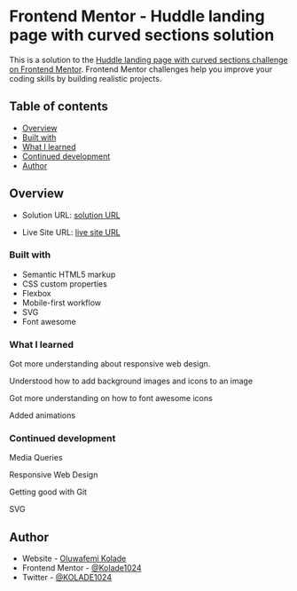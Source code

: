 # Frontend Mentor - Huddle landing page with curved sections solution

This is a solution to the [Huddle landing page with curved sections challenge on Frontend Mentor](https://www.frontendmentor.io/challenges/huddle-landing-page-with-curved-sections-5ca5ecd01e82137ec91a50f2). Frontend Mentor challenges help you improve your coding skills by building realistic projects. 


## Table of contents

  - [Overview](#overview)
  - [Built with](#built-with)
  - [What I learned](#what-i-learned)
  - [Continued development](#continued-development)
  - [Author](#author)

## Overview

- Solution URL: [solution URL](https://www.frontendmentor.io/solutions/huddle-landing-page-DWsiKDfOgh)

- Live Site URL: [live site URL](https://kolade1024.github.io/Huddle_landing_page/)


### Built with

- Semantic HTML5 markup
- CSS custom properties
- Flexbox
- Mobile-first workflow
- SVG
- Font awesome

### What I learned

Got more understanding about responsive web design.

Understood how to add background images and icons to an image

Got more understanding on how to font awesome icons

Added animations

### Continued development

Media Queries 

Responsive Web Design

Getting good with Git

SVG



## Author

- Website - [Oluwafemi Kolade](https://www.your-site.com)
- Frontend Mentor - [@Kolade1024](https://www.frontendmentor.io/profile/Kolade1024)
- Twitter - [@KOLADE1024](https://www.twitter.com/KOLADE1024)

